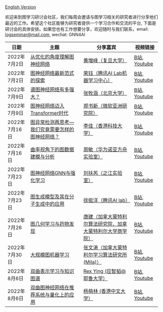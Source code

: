 [English Version](https://github.com/logseminar/Schedule/blob/main/README.md)

欢迎来到图学习研讨会社区，我们每周会邀请与图学习相关的研究者进行分享他们最近的工作。希望这个社区能够为研究者提供一个学习合作和交流的平台, 下面是研讨会的具体安排。如果您也有工作想要分享，欢迎随时与我们联系，email: logseminar@mail.com, wechat: GNN4AI


| 日期          |   主题   | 分享嘉宾  | 视频链接           |
| --------     | -------- | -------- | --------         |
| 2022年7月2日  | [从优化的角度理解图神经网络](https://mp.weixin.qq.com/s/-xKiXaCp_DwuF9QcrCNXuQ)     | [黄增峰（复旦大学）](https://zengfenghuang.github.io/)     | [B站](https://www.bilibili.com/video/BV1xY4y1E7uN?share_source=copy_web&vd_source=b018fe2cabf13e7002416b2522c321e), [Youtube](https://youtu.be/Q7dYNqdPz-w) |
| 2022年7月2日  | [图神经网络最新范式的探索](https://mp.weixin.qq.com/s/hikAMEJ_x8A09qrWNPt5DQ)     | [荣钰（腾讯AI Lab机器学习中心）](https://scholar.google.com/citations?hl=zh-CN&user=itezhEMAAAAJ)     | [B站](https://www.bilibili.com/video/BV1CW4y1z7sk?spm_id_from=333.999.0.0&vd_source=8f32aab17421333b494b31ddd9a09011), [Youtube](https://youtu.be/Q7dYNqdPz-w) |
| 2022年7月9日  | [谱图神经网络有多强大？](https://mp.weixin.qq.com/s/hQMfBEGE97iX_uT_Ajeh7w)     | [张牧涵（北京大学）](https://muhanzhang.github.io/)     | [B站](https://www.bilibili.com/video/BV1eU4y1D7Gv?share_source=copy_web), [Youtube](https://www.youtube.com/channel/UCisW6IeDGiDDoJzWj3cP1fg/videos) |
| 2022年7月9日  |[图神经网络迈入Transformer时代](https://mp.weixin.qq.com/s/ATHLYcUEZJWyvvMta0tkyw)     | [郑书新（微软亚洲研究院）](https://www.microsoft.com/en-us/research/people/shuz/)     | [B站](https://www.bilibili.com/video/BV1sB4y1H7pH?share_source=copy_web), [Youtube](https://www.youtube.com/channel/UCisW6IeDGiDDoJzWj3cP1fg/videos) |
| 2022年7月16日  |[图异常检测再思考—我们究竟需要怎样的图神经网络？](https://mp.weixin.qq.com/s/zIsD3_70WhtDrS-XdReYKQ)     | [李佳（香港科技大学）](https://facultyprofiles.hkust-gz.edu.cn/faculty-personal-page?id=286)     | [B站](https://www.bilibili.com/video/BV1BG411p7og?spm_id_from=333.999.0.0), [Youtube](https://youtu.be/T6F48XYl8Ao) |
| 2022年7月16日  |[曲率视角下的图数据建模与分析](https://mp.weixin.qq.com/s/VRSfZKe1Hv0hCub075UvfA)     | [周敏（华为诺亚方舟实验室）](https://scholar.google.com.sg/citations?user=P8WYyYIAAAAJ&hl=zh-CN)     | [B站](https://space.bilibili.com/379472457), [Youtube](https://youtu.be/OsWY7UNLcVU) |
| 2022年7月23日  |[图神经网络GNN与强化学习](https://mp.weixin.qq.com/s/q8oW00Hz2hi0gBs2pyiBtA)     | [ 刘扶芮（之江实验室）](https://xs2.dailyheadlines.cc/citations?user=DJY8NXMAAAAJ&hl=zh-CN&oi=sra)     | [B站](https://space.bilibili.com/379472457), [Youtube](https://www.youtube.com/channel/UCisW6IeDGiDDoJzWj3cP1fg) |
| 2022年7月23日  |[图生成模型及其在分子生成中的应用](https://mp.weixin.qq.com/s/MguYGWm_F7uiQ6Bf__V96w)     | [徐挺洋（腾讯AI lab）](https://scholar.google.com/citations?user=6gIs5YMAAAAJ&hl=zh-CN&oi=sra)     | [B站](https://space.bilibili.com/379472457), [Youtube](https://www.youtube.com/watch?v=AhFkyxVJxP4) |
| 2022年7月26日  |[图几何学习与药物发现](https://mp.weixin.qq.com/s/FUvsCp5-UWJVA_xJjk7jdg)     | [唐建（加拿大蒙特利尔算法研究院，加拿大蒙特利尔大学商学院）](https://www.jian-tang.com/)     | [B站](https://www.bilibili.com/video/BV18T411E71z?share_source=copy_web&vd_source=b018fe2cabf13e7002416b2522c321e9), [Youtube](https://www.youtube.com/watch?v=AhFkyxVJxP4) |
| 2022年7月30日  |[大规模图机器学习](https://mp.weixin.qq.com/s/gMSneafvL9i4JHE5h_Pg8A)     | [张文涛（加拿大蒙特利尔学习算法研究所 (Mila)）](https://zwt233.github.io)     | [B站](https://www.bilibili.com/video/BV1GY4y1w736?spm_id_from=333.880.my_history.page.click), [Youtube](https://youtu.be/FnsVQI82Pas) |
| 2022年8月6日  |[双曲表示学习与知识图谱](https://mp.weixin.qq.com/s/1mAs7EDWL4x3LWdgjPPTFQ)     | [Rex Ying (应智韬@耶鲁大学）](https://scholar.google.com/citations?hl=zh-CN&user=6fqNXo)     | [B站](https://www.bilibili.com/video/BV18T411E71z?share_source=copy_web&vd_source=b018fe2cabf13e7002416b2522c321e9), [Youtube](https://www.youtube.com/watch?v=AhFkyxVJxP4) |oAAAAJ
| 2022年8月6日  |[双曲图神经网络在推荐系统与量化上的应用](https://mp.weixin.qq.com/s/n2-zwadP-nM_EavwJtzj_A)    | [ 杨萌林 (香港中文大学）](https://dl.acm.org/profile/99659850068)     | [B站](https://www.bilibili.com/video/BV18T411E71z?share_source=copy_web&vd_source=b018fe2cabf13e7002416b2522c321e9), [Youtube](https://www.youtube.com/watch?v=AhFkyxVJxP4) |oAAAAJ
